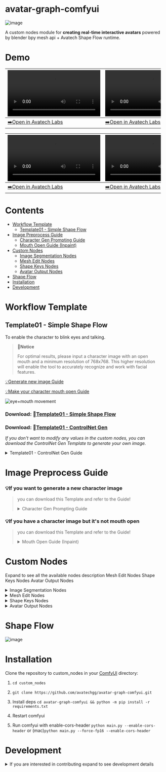 # avatar-graph-comfyui

![image](https://github.com/avatechai/avatar-graph-comfyui/assets/18395202/201a005b-7e00-4671-85a1-54937bf0704e)

A custom nodes module for **creating real-time interactive avatars** powered by blender bpy mesh api + Avatech Shape Flow runtime.

# Demo

| <video src="https://github.com/avatechai/avatar-graph-comfyui/assets/18395202/47fd5a98-ab0f-4c5c-b132-5d4b0aa02763.mp4"> | <video src="https://github.com/avatechai/avatar-graph-comfyui/assets/18395202/b229a4b3-88ba-4755-a8e0-9149260eef12.mp4">  | <video src="https://github.com/avatechai/avatar-graph-comfyui/assets/18395202/e054e1a9-eb20-4ca6-be44-0ba9c7c07d50"> | <video src="https://github.com/avatechai/avatar-graph-comfyui/assets/18395202/47fd5a98-ab0f-4c5c-b132-5d4b0aa02763.mp4"> |
| --- | --- | --- | --- |
|  [➡️Open in Avatech Labs]()  | [➡️Open in Avatech Labs]()  | [➡️Open in Avatech Labs]()  | [➡️Open in Avatech Labs]()  |

| <video src="https://github.com/avatechai/avatar-graph-comfyui/assets/18395202/47fd5a98-ab0f-4c5c-b132-5d4b0aa02763.mp4"> | <video src="https://github.com/avatechai/avatar-graph-comfyui/assets/18395202/b229a4b3-88ba-4755-a8e0-9149260eef12.mp4">  | <video src="https://github.com/avatechai/avatar-graph-comfyui/assets/18395202/e054e1a9-eb20-4ca6-be44-0ba9c7c07d50"> | <video src="https://github.com/avatechai/avatar-graph-comfyui/assets/18395202/47fd5a98-ab0f-4c5c-b132-5d4b0aa02763.mp4"> |
| --- | --- | --- | --- |
|  [➡️Open in Avatech Labs]()  | [➡️Open in Avatech Labs]()  | [➡️Open in Avatech Labs]()  | [➡️Open in Avatech Labs]()  |

# Contents
- [Workflow Template](workflow-template)
    - [Template01 - Simple Shape Flow](#template01---simple-shape-flow)
- [Image Preprocess Guide](#image-preprocess-guide)
    - [Character Gen Prompting Guide](#character-gen-prompting-guide)
    - [Mouth Open Guide (Inpaint)](#mouth-open-guide-inpaint)
- [Custom Nodes](custom-nodes)
    - [Image Segmentation Nodes](#image-segmentation-nodes)
    - [Mesh Edit Nodes](#mesh-edit-nodes)
    - [Shape Keys Nodes](#shape-keys-nodes)
    - [Avatar Output Nodes](#avatar-output-nodes)
- [Shape Flow](#shape-flow)
- [Installation](#installation)
- [Development](#development)

# Workflow Template

## Template01 - Simple Shape Flow
To enable the character to blink eyes and talking.

> **🎯Notice**
> 
> For optimal results, please input a character image with an open mouth and a minimum resolution of 768x768. This higher resolution will enable the tool to accurately recognize and work with facial features.

[💡Generate new image Guide](#character-gen-prompting-guide)

[💡Make your character mouth open Guide](#mouth-open-guide-inpaint)

![eye+mouth movement](https://github.com/avatechai/avatar-graph-comfyui/assets/18395202/8a237b9d-05fc-4e4a-b802-6465911f0d77)

### Download: 📂[Template01 - Simple Shape Flow](https://github.com/avatechai/avatar-graph-comfyui/blob/main/workflow_templates/SimpleEye+MouthMovement.json)
### Download: 📂[Template01 - ControlNet Gen](https://github.com/avatechai/avatar-graph-comfyui/tree/main/workflow_templates/TemplateGen01)
_If you don't want to modify any values in the custom nodes, you can download the ControlNet Gen Template to generate your own image._

<details> 
    
<summary> Template01 - ControlNet Gen Guide </summary>

Place normal and openpose image with reference to images.

![image](https://github.com/avatechai/avatar-graph-comfyui/assets/48451938/c3cae113-2df4-45f2-a19c-885cbee75450)
    
</details>
    
# Image Preprocess Guide

### 💡If you want to generate a new character image
> you can download this Template and refer to the Guide!
> <details> 
> <summary> Character Gen Prompting Guide </summary>
>
> # Character Gen Prompting Guide
>> **🎯Notice**
>> 
>> We need a character image with an open mouth and enable the tool to easily recognize facial features, so please add to the prompt:
>>
>> ```looking at viewer, detailed face, open mouth, [smile], solo,eye-level angle```
>  
>![image](https://github.com/avatechai/avatar-graph-comfyui/assets/48451938/acea9933-359b-4398-8d2a-582bf02bef99)
> 
> ### Download: 📂[Character Gen Template](https://github.com/avatechai/avatar-graph-comfyui/blob/main/workflow_templates/SimpleCharacterGen.json)
> Feel free to change any checkpoint model that suits your needs.
>  
> </details>

### 💡If you have a character image but it's not mouth open
> you can download this Template and refer to the Guide!
> <details> 
> <summary> Mouth Open Guide (Inpaint) </summary>
>
> # Mouth Open Guide (Inpaint)
> To maintain consistency with the base image, it is recommended to utilize a checkpoint model that aligns with its style.
>
> ![inpaint_workflow](https://github.com/avatechai/avatar-graph-comfyui/assets/48451938/d11d840b-7ea6-4b47-bc26-a2af7c8c27a5)
>
> ### Download: 📂[MouthOpen Template](https://github.com/avatechai/avatar-graph-comfyui/blob/main/workflow_templates/MouthOpen_(inpaint).json)
>
> ### Inpaint Demonstration 
>
> https://github.com/avatechai/avatar-graph-comfyui/assets/48451938/ff48c3d9-7292-4505-8993-8f117cee34ff
> 
> ### Recommend Checkpoint Model List 
> 
> ##### Anime Style SD1.5
>- https://civitai.com/models/35960/flat-2d-animerge
>- https://civitai.com/models/24149/mistoonanime
>- https://civitai.com/models/22364/kizuki-anime-hentai-checkpoint
>##### Realistic Style SD1.5
>- https://civitai.com/models/4201/realistic-vision-v51
>- https://civitai.com/models/49463/am-i-real
>- https://civitai.com/models/43331/majicmix-realistic
> 
> </details>

# Custom Nodes
Expand to see all the available nodes description
Mesh Edit Nodes
Shape Keys Nodes
Avatar Output Nodes

<details>
<summary> Image Segmentation Nodes </summary>

## Image Segmentation Nodes
| Name                         | Description  | Preview |
| ---------------------------- | ------------ | ------- |
| `Segmentation (SAM)`         | Integrative SAM node allowing you to directly select and create multiple image segment output. | <img src="https://github.com/avatechai/avatar-graph-comfyui/assets/18395202/8aabeba8-5450-4d39-8203-e91f9ab47190" width="300"> |

</details>

<details>
<summary> Mesh Edit Nodes </summary>

## Mesh Edit Nodes
| Name                         | Description                                                                                           | Preview                                                                                                                        |
| ---------------------------- | ----------------------------------------------------------------------------------------------------- | ------------------------------------------------------------------------------------------------------------------------------ |
| `Create Mesh Layer`          | Create a mesh object from the input images (usually a segmented part of the entire image)             | <img src="https://github.com/avatechai/avatar-graph-comfyui/assets/18395202/40740d25-9411-4cd3-a6c0-8b9008bca41c" width="300"> |
| `Join Meshes`                | Combine multiple meshes into a single mesh object                                                     | <img src="https://github.com/avatechai/avatar-graph-comfyui/assets/18395202/ba7afbc5-9cd5-4f97-9614-f71133f5783e" width="300"> |
| `Match Texture Aspect Ratio` | Since the mesh is created in 1:1 aspect ratio, a re-scale is needed at the end of the operation       | <img src="https://github.com/avatechai/avatar-graph-comfyui/assets/18395202/cb7155be-fb31-49f8-a24a-d001a1484ea7" width="300"> |
| `Plane Texture Unwrap`       | Will perform mesh face fill and UV Cube project on the target plane mesh, scaled to bounds.           | <img src="https://github.com/avatechai/avatar-graph-comfyui/assets/18395202/4b9c0cf5-0497-47bf-8e06-5a3370084c11" width="300"> |

</details>

<details>
<summary> Shape Keys Nodes </summary>

## Shape Keys Nodes
| Name                         | Description                                                                                           | Preview                                                                                                                        |
| ---------------------------- | ----------------------------------------------------------------------------------------------------- | ------------------------------------------------------------------------------------------------------------------------------ |
| `Mesh Modify Shape Key`      | Given shape key name & target vertex_group, modify the vertex / all vertex’s transform                | <img src="https://github.com/avatechai/avatar-graph-comfyui/assets/18395202/ab4f259c-89a7-4f51-bc54-fd179e252073" width="300"> |
| `Create Shape Flow`          | Create runtime shape flow graph, allowing interactive inputs affecting shape keys value in runtime    | <img src="https://github.com/avatechai/avatar-graph-comfyui/assets/18395202/abfdd801-0387-4c5d-9c11-6c23337ff1dd" width="300"> |

</details>

<details>
<summary> Avatar Output Nodes </summary>

## Avatar Output Nodes
| Name                         | Description                                                                                           | Preview                                                                                                                        |
| ---------------------------- | ----------------------------------------------------------------------------------------------------- | ------------------------------------------------------------------------------------------------------------------------------ |
| `Avatar Main Output`         | The primary output of the .ava file. The embeded Avatar View will auto update with this node's output | <img src="https://github.com/avatechai/avatar-graph-comfyui/assets/18395202/6a9a8bb4-05ec-4a2e-98bf-194b6af3a62a" width="300"> |

</details>

</details>

# Shape Flow
![image](https://github.com/avatechai/avatar-graph-comfyui/assets/18395202/a834e535-4f87-4b77-81a6-435e3a67ca4a)

# Installation

Clone the repository to custom_nodes in your [ComfyUI](https://github.com/comfyanonymous/ComfyUI) directory:

1. `cd custom_nodes`

2. `git clone https://github.com/avatechgg/avatar-graph-comfyui.git`

3. Install deps `cd avatar-graph-comfyui && python -m pip install -r requirements.txt`

4. Restart comfyui

5. Run comfyui with enable-cors-header `python main.py --enable-cors-header` or (mac)`python main.py --force-fp16 --enable-cors-header`

# Development

<details>
<summary> If you are interested in contributing expand to see development details </summary>


For comfyui frontend extension, frontend js located at `avatar-graph-comfyui/js`

Web stack used: [vanjs](https://github.com/vanjs-org/van) [tailwindcss](https://github.com/tailwindlabs/tailwindcss)

## Install deps

```
pnpm i
```

Run the dev command to start the tailwindcss watcher

```
pnpm dev
```

For each changes, simply refresh the comfyui page to see the changes.

<details>
<summary>p.s. For tailwind autocomplete, add the following to your vscode settings.json.</summary>
    
```json
{
    "tailwindCSS.experimental.classRegex": [
        ["class\\s?:\\s?([\\s\\S]*)", "(?:\"|')([^\"']*)(?:\"|')"]
    ]
}
```

</details>

</details>


